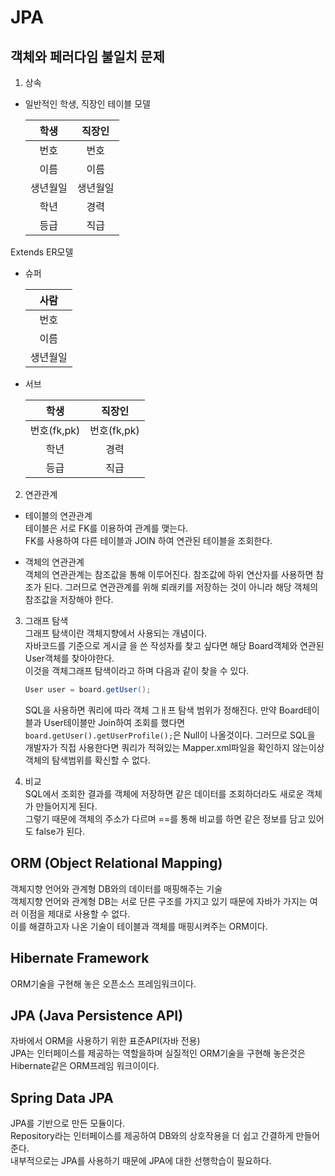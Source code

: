 # JPA

## 객체와 페러다임 불일치 문제

1. 상속

- 일반적인 학생, 직장인 테이블 모델

  |   학생   |  직장인  |
  | :------: | :------: |
  |   번호   |   번호   |
  |   이름   |   이름   |
  | 생년월일 | 생년월일 |
  |   학년   |   경력   |
  |   등급   |   직급   |

Extends ER모델

- 슈퍼

  |   사람   |
  | :------: |
  |   번호   |
  |   이름   |
  | 생년월일 |

- 서브

  |    학생     |   직장인    |
  | :---------: | :---------: |
  | 번호(fk,pk) | 번호(fk,pk) |
  |    학년     |    경력     |
  |    등급     |    직급     |

2. 연관관계
- 테이블의 연관관계   
  테이블은 서로 FK를 이용하여 관계를 맺는다.    
  FK를 사용하여 다른 테이블과 JOIN 하여 연관된 테이블을 조회한다.

- 객체의 연관관계   
  객체의 연관관계는 참조값을 통해 이루어진다. 참조값에 하위 연산자를 사용하면 참조가 된다. 그러므로 연관관계를 위해 뢰래키를 저장하는 것이 아니라 해당 객체의 참조값을 저장해야 한다.

3. 그래프 탐색   
   그래프 탐색이란 객체지향에서 사용되는 개념이다.    
   자바코드를 기준으로 게시글 을 쓴 작성자를 찾고 싶다면 해당 Board객체와 연관된 User객체를 찾아야한다.   
   이것을 객체그래프 탐색이라고 하며 다음과 같이 찾을 수 있다.
   ```java
   User user = board.getUser();
   ```
    SQL을 사용하면 쿼리에 따라 객체 그ㅐ프 탐색 범위가 정해진다. 만약 Board테이블과 User테이블만 Join하여 조회를 했다면 `board.getUser().getUserProfile();`은 Null이 나올것이다. 그러므로 SQL을 개발자가 직접 사용한다면 쿼리가 적혀있는 Mapper.xml파일을 확인하지 않는이상 객체의 탐색범위를 확신할 수 없다.

4. 비교   
   SQL에서 조회한 결과를 객체에 저장하면 같은 데이터를 조회하더라도 새로운 객체가 만들어지게 된다.   
   그렇기 때문에 객체의 주소가 다르며 ==를 통해 비교를 하면 같은 정보를 담고 있어도 false가 된다.

## ORM (Object Relational Mapping)
객체지향 언어와 관계형 DB와의 데이터를 매핑해주는 기술   
객체지향 언어와 관계형 DB는 서로 단른 구조를 가지고 있기 때문에 자바가 가지는 여러 이점을 제대로 사용할 수 없다.   
이를 해결하고자 나온 기술이 테이블과 객체를 매핑시켜주는 ORM이다.

## Hibernate Framework
ORM기술을 구현해 놓은 오픈소스 프레임워크이다.

## JPA (Java Persistence API)
자바에서 ORM을 사용하기 위한 표준API(자바 전용)   
JPA는 인터페이스를 제공하는 역할을하며 실질적인 ORM기술을 구현해 놓은것은 Hibernate같은 ORM프레임 워크이이다.

## Spring Data JPA
JPA를 기반으로 만든 모듈이다.   
Repository라는 인터페이스를 제공하여 DB와의 상호작용을 더 쉽고 간결하게 만들어준다.   
내부적으로는 JPA를 사용하기 때문에 JPA에 대한 선행학습이 필요하다.









